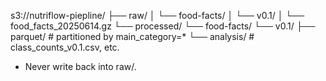 s3://nutriflow-piepline/
  ├── raw/
  │   └── food-facts/
  │       └── v0.1/
  │           └── food_facts_20250614.gz
  └── processed/
      └── food-facts/
          └── v0.1/
              ├── parquet/     # partitioned by main_category=*
              └── analysis/    # class_counts_v0.1.csv, etc.

- Never write back into raw/.
